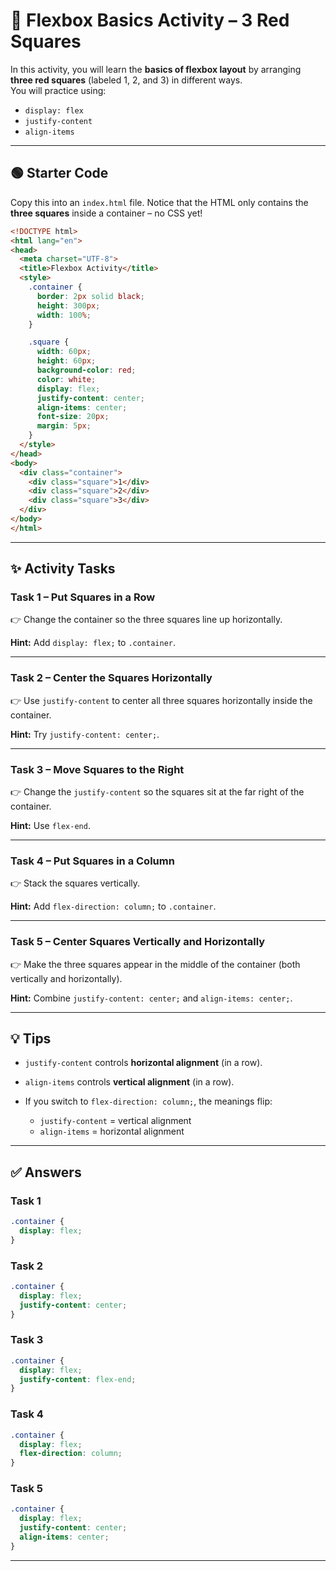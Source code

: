 # 🎨 Flexbox Basics Activity – 3 Red Squares

In this activity, you will learn the **basics of flexbox layout** by arranging **three red squares** (labeled 1, 2, and 3) in different ways.  
You will practice using:

- `display: flex`
- `justify-content`
- `align-items`

---

## 🟢 Starter Code

Copy this into an `index.html` file. Notice that the HTML only contains the **three squares** inside a container – no CSS yet!

```html
<!DOCTYPE html>
<html lang="en">
<head>
  <meta charset="UTF-8">
  <title>Flexbox Activity</title>
  <style>
    .container {
      border: 2px solid black;
      height: 300px;
      width: 100%;
    }

    .square {
      width: 60px;
      height: 60px;
      background-color: red;
      color: white;
      display: flex;
      justify-content: center;
      align-items: center;
      font-size: 20px;
      margin: 5px;
    }
  </style>
</head>
<body>
  <div class="container">
    <div class="square">1</div>
    <div class="square">2</div>
    <div class="square">3</div>
  </div>
</body>
</html>
````

---

## ✨ Activity Tasks

### Task 1 – Put Squares in a Row

👉 Change the container so the three squares line up horizontally.

**Hint:** Add `display: flex;` to `.container`.

---

### Task 2 – Center the Squares Horizontally

👉 Use `justify-content` to center all three squares horizontally inside the container.

**Hint:** Try `justify-content: center;`.

---

### Task 3 – Move Squares to the Right

👉 Change the `justify-content` so the squares sit at the far right of the container.

**Hint:** Use `flex-end`.

---

### Task 4 – Put Squares in a Column

👉 Stack the squares vertically.

**Hint:** Add `flex-direction: column;` to `.container`.

---

### Task 5 – Center Squares Vertically and Horizontally

👉 Make the three squares appear in the middle of the container (both vertically and horizontally).

**Hint:** Combine `justify-content: center;` and `align-items: center;`.

---

## 💡 Tips

* `justify-content` controls **horizontal alignment** (in a row).
* `align-items` controls **vertical alignment** (in a row).
* If you switch to `flex-direction: column;`, the meanings flip:

  * `justify-content` = vertical alignment
  * `align-items` = horizontal alignment

---

## ✅ Answers

### Task 1

```css
.container {
  display: flex;
}
```

### Task 2

```css
.container {
  display: flex;
  justify-content: center;
}
```

### Task 3

```css
.container {
  display: flex;
  justify-content: flex-end;
}
```

### Task 4

```css
.container {
  display: flex;
  flex-direction: column;
}
```

### Task 5

```css
.container {
  display: flex;
  justify-content: center;
  align-items: center;
}
```

---